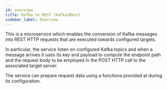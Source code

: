 ```yaml
---
id: overview
title: Kafka to REST (Kafka2Rest)
sidebar_label: Overview
---
```


<!--
WARNING: this file was automatically generated by Mia-Platform Doc Aggregator.
DO NOT MODIFY IT BY HAND.
Instead, modify the source file and run the aggregator to regenerate this file.
-->

This is a microservice which enables the conversion of Kafka messages into REST HTTP requests
that are executed towards configured targets.

In particular, the service listen on configured Kafka topics and when a message arrives
it uses its key and payload to compute the endpoint path and the request body to be employed
in the POST HTTP call to the associated target server.

The service can prepare request data using a functions provided at during its configuration.
